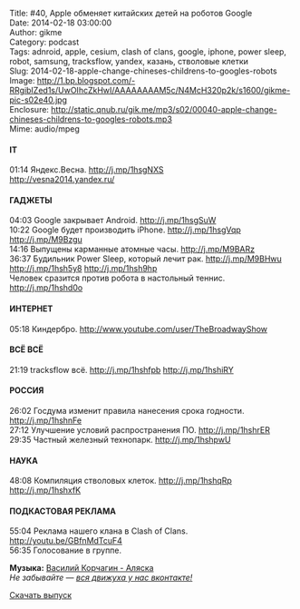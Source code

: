 Title: #40, Apple обменяет китайских детей на роботов Google  
Date: 2014-02-18 03:00:00  
Author: gikme  
Category: podcast  
Tags: adnroid, apple, cesium, clash of clans, google, iphone, power sleep, robot, samsung, tracksflow, yandex, казань, стволовые клетки  
Slug: 2014-02-18-apple-change-chineses-childrens-to-googles-robots  
Image: http://1.bp.blogspot.com/-RRgibIZed1s/UwOIhcZkHwI/AAAAAAAAM5c/N4McH320p2k/s1600/gikme-pic-s02e40.jpg  
Enclosure: http://static.qnub.ru/gik.me/mp3/s02/00040-apple-change-chineses-childrens-to-googles-robots.mp3  
Mime: audio/mpeg

#### IT

01:14 Яндекс.Весна. <http://j.mp/1hsgNXS>  
<http://vesna2014.yandex.ru/>

#### ГАДЖЕТЫ

04:03 Google закрывает Android. <http://j.mp/1hsgSuW>  
10:22 Google будет производить iPhone. <http://j.mp/1hsgVqp>  
<http://j.mp/M9Bzgu>  
14:16 Выпущены карманные атомные часы. <http://j.mp/M9BARz>  
36:37 Будильник Power Sleep, который лечит рак. <http://j.mp/M9BHwu>  
<http://j.mp/1hsh5y8> <http://j.mp/1hsh9hp>  
Человек сразится против робота в настольный теннис.  
<http://j.mp/1hshd0o>

#### ИНТЕРНЕТ

05:18 Киндербро. <http://www.youtube.com/user/TheBroadwayShow>

#### ВСЁ ВСЁ

21:19 tracksflow всё. <http://j.mp/1hshfpb> <http://j.mp/1hshiRY>

#### РОССИЯ

26:02 Госдума изменит правила нанесения срока годности.  
<http://j.mp/1hshnFe>  
27:12 Улучшение условий распространения ПО. <http://j.mp/1hshrER>  
29:35 Частный железный технопарк. <http://j.mp/1hshpwU>

#### НАУКА

48:08 Компиляция стволовых клеток. <http://j.mp/1hshqRp>  
<http://j.mp/1hshxfK>

#### ПОДКАСТОВАЯ РЕКЛАМА

55:04 Реклама нашего клана в Clash of Clans.  
<http://youtu.be/GBfnMdTcuF4>  
56:35 Голосование в группе.

**Музыка:** [Василий Корчагин - Аляска](http://vk.com/bacc3)  
*Не забывайте — [вся движуха у нас вконтакте!](http://vk.com/gikme)*

[Скачать выпуск](http://static.qnub.ru/gik.me/mp3/s02/00040-apple-change-chineses-childrens-to-googles-robots.mp3)


